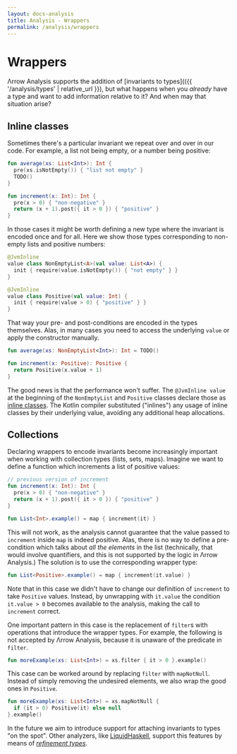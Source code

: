 ```yaml
---
layout: docs-analysis
title: Analysis - Wrappers
permalink: /analysis/wrappers
---
```


# Wrappers

Λrrow Analysis supports the addition of [invariants to types](({{ '/analysis/types' | relative_url }}), but what happens when you _already_ have a type and want to add information relative to it? And when may that situation arise?

## Inline classes

Sometimes there's a particular invariant we repeat over and over in our code. For example, a list not being empty, or a number being positive:

```kotlin
fun average(xs: List<Int>): Int {
  pre(xs.isNotEmpty()) { "list not empty" }
  TODO()
}

fun increment(x: Int): Int {
  pre(x > 0) { "non-negative" }
  return (x + 1).post({ it > 0 }) { "positive" }
}
```

In those cases it might be worth defining a new type where the invariant is encoded once and for all. Here we show those types corresponding to non-empty lists and positive numbers:

```kotlin
@JvmInline
value class NonEmptyList<A>(val value: List<A>) {
  init { require(value.isNotEmpty()) { "not empty" } }
}

@JvmInline
value class Positive(val value: Int) {
  init { require(value > 0) { "positive" } }
}
```

That way your pre- and post-conditions are encoded in the types themselves. Alas, in many cases you need to access the underlying `value` or apply the constructor manually.

```kotlin
fun average(xs: NonEmptyList<Int>): Int = TODO()

fun increment(x: Positive): Positive {
  return Positive(x.value + 1)
}
```

The good news is that the performance won't suffer. The `@JvmInline value` at the beginning of the `NonEmptyList` and `Positive` classes declare those as [inline classes](https://kotlinlang.org/docs/inline-classes.html). The Kotlin compiler substituted ("inlines") any usage of inline classes by their underlying value, avoiding any additional heap allocations.

## Collections

Declaring wrappers to encode invariants become increasingly important when working with collection types (lists, sets, maps). Imagine we want to define a function which increments a list of positive values:

```kotlin
// previous version of increment
fun increment(x: Int): Int {
  pre(x > 0) { "non-negative" }
  return (x + 1).post({ it > 0 }) { "positive" }
}

fun List<Int>.example() = map { increment(it) }
```

This will not work, as the analysis cannot guarantee that the value passed to `increment` inside `map` is indeed positive. Alas, there is no way to define a pre-condition which talks about _all the elements_ in the list (technically, that would involve quantifiers, and this is not supported by the logic in Λrrow Analysis.) The solution is to use the corresponding wrapper type:

```kotlin
fun List<Positive>.example() = map { increment(it.value) }
```

Note that in this case we didn't have to change our definition of `increment` to take `Positive` values. Instead, by unwrapping with `it.value` the condition `it.value > 0` becomes available to the analysis, making the call to `increment` correct.

One important pattern in this case is the replacement of `filter`s with operations that introduce the wrapper types. For example, the following is not accepted by Λrrow Analysis, because it is unaware of the predicate in `filter`.

```kotlin
fun moreExample(xs: List<Int>) = xs.filter { it > 0 }.example()
```

This case can be worked around by replacing `filter` with `mapNotNull`. Instead of simply removing the undesired elements, we also wrap the good ones in `Positive`.

```kotlin
fun moreExample(xs: List<Int>) = xs.mapNotNull {
  if (it > 0) Positive(it) else null
}.example()
```

In the future we aim to introduce support for attaching invariants to types "on the spot". Other analyzers, like [LiquidHaskell](https://ucsd-progsys.github.io/liquidhaskell-blog/), support this features by means of [_refinement types_](http://ucsd-progsys.github.io/liquidhaskell-tutorial/Tutorial_03_Basic.html).
